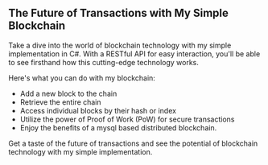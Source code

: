 ## The Future of Transactions with My Simple Blockchain
Take a dive into the world of blockchain technology with my simple implementation in C#. With a RESTful API for easy interaction, you'll be able to see firsthand how this cutting-edge technology works.

Here's what you can do with my blockchain:
- Add a new block to the chain
- Retrieve the entire chain
- Access individual blocks by their hash or index
- Utilize the power of Proof of Work (PoW) for secure transactions
- Enjoy the benefits of a mysql based distributed blockchain.

Get a taste of the future of transactions and see the potential of blockchain technology with my simple implementation.


